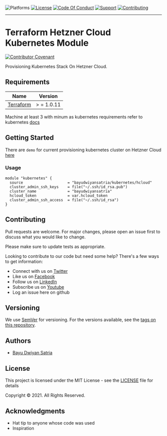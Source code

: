 ![Platforms](https://img.shields.io/badge/%20Platforms-Windows%20/%20Linux-blue.svg?style=flat-square")
[![License](https://img.shields.io/badge/%20Licence-MIT-green.svg?style=flat-square)](LICENSE.md)
[![Code Of Conduct](https://img.shields.io/badge/Community-Code%20of%20Conduct-orange.svg?style=flat-squre)](CODE_OF_CONDUCT.md)
[![Support](https://img.shields.io/badge/Community-Support-red.svg?style=flat-square)](SUPPORT.md)
[![Contributing](https://img.shields.io/badge/%20Community-Contribution-yellow.svg?style=flat-square)](CONTRIBUTING.md)

<hr>

# Terraform Hetzner Cloud Kubernetes Module

[![Contributor Covenant](https://img.shields.io/badge/Contributor%20Covenant-v1.4%20adopted-ff69b4.svg)](CODE_OF_CONDUCT.md)

Provisioning Kubernetes Stack On Hetzner Cloud.

## Requirements

| Name | Version |
| ---- | ------- |
| [Terraform](https://www.terraform.io/downloads.html) |  > = 1.0.11 |

Machine at least 3 with minum as kubernetes requirements refer to
kubernetes [docs](https://kubernetes.io/docs/setup/production-environment)

## Getting Started

There are `demo` for current provisioning kubernetes cluster on Hetzner Cloud [here](https://github.com/bayudwiyansatria/terraform-hcloud)

### Usage

```shell
module "kubernetes" {
  source                    = "bayudwiyansatria/kubernetes/hcloud"
  cluster_admin_ssh_keys    = file("~/.ssh/id_rsa.pub")
  cluster_name              = "bayudwiyansatria"
  hcloud_token              = var.hcloud_token
  cluster_admin_ssh_access  = file("~/.ssh/id_rsa")
}
```

## Contributing

Pull requests are welcome. For major changes, please open an issue first to discuss what you would like to change.

Please make sure to update tests as appropriate.

Looking to contribute to our code but need some help? There's a few ways to get information:

* Connect with us on [Twitter](https://twitter.com/bayudsatria)
* Like us on [Facebook](https://facebook.com/PBayuDSatria)
* Follow us on [LinkedIn](https://linkedin.com/in/bayudwiyansatria)
* Subscribe us on [Youtube](https://youtube.com/channel/UCihxWj1rtheK73mGdrf0OiA)
* Log an issue here on github

## Versioning

We use [SemVer](http://semver.org/) for versioning. For the versions available, see
the [tags on this repository](https://github.com/bayudwiyansatria/Development-And-Operations/tags).

## Authors

- [Bayu Dwiyan Satria](https://github.com/bayudwiyansatria)

## License

This project is licensed under the MIT License - see the [LICENSE](LICENSE) file for details

<p> Copyright &copy; 2021. All Rights Reserved.

## Acknowledgments

* Hat tip to anyone whose code was used
* Inspiration
